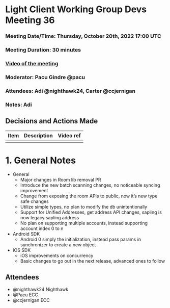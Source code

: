 # Light Client Working Group Devs Meeting 36
### Meeting Date/Time: Thursday, October 20th, 2022 17:00 UTC
### Meeting Duration: 30 minutes
### [Video of the meeting](not-recorded)
### Moderator: Pacu Gindre @pacu
### Attendees: Adi @nighthawk24, Carter @ccjernigan
### Notes: Adi

## Decisions and Actions Made
| Item | Description | Video ref |
| ------------- | ----------- | --------- |
| | ||


# 1. General Notes
* General
  - Major changes in Room lib removal PR
  - Introduce the new batch scanning changes, no noticeable syncing improvement
  - Change from exposing the room APIs to public, now it’s new type safe changes
  - Utilize simple types, no plan to modify the db unintentionally
  - Support for Unified Addresses, get address API changes, sapling is now legacy sapling address
  - No plan on supporting multiple accounts, instead supporting account index 0 to n
* Android SDK
  - Android 0 simply the initialization, instead pass params in synchronizer to create a new object
* iOS SDK
  - iOS improvements on concurrency
  - Basic changes to go out in the next release, advanced ones to follow

## Attendees
* @nighthawk24 Nighthawk
* @Pacu ECC
* @ccjernigan ECC